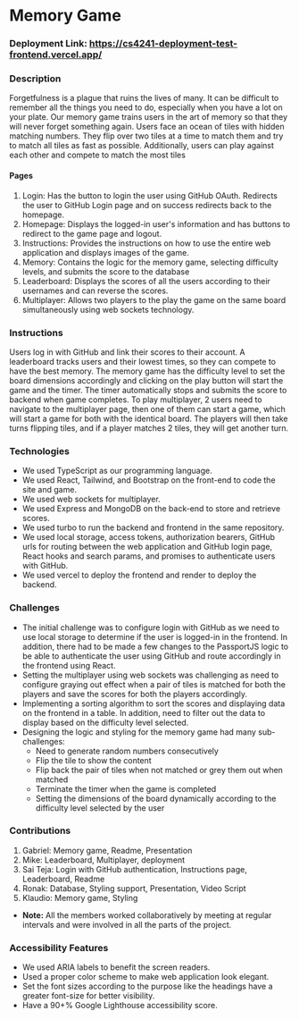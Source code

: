 # Memory Game

### Deployment Link: https://cs4241-deployment-test-frontend.vercel.app/

### Description
Forgetfulness is a plague that ruins the lives of many. It can be difficult to remember all the things you need to do, especially when you have a lot on your plate. Our memory game trains users in the art of memory so that they will never forget something again. Users face an ocean of tiles with hidden matching numbers. They flip over two tiles at a time to match them and try to match all tiles as fast as possible.
Additionally, users can play against each other and compete to match the most tiles

#### Pages
1. Login: Has the button to login the user using GitHub OAuth. Redirects the user to GitHub Login page and on success redirects back to the homepage.
2. Homepage: Displays the logged-in user's information and has buttons to redirect to the game page and logout.
3. Instructions: Provides the instructions on how to use the entire web application and displays images of the game.
4. Memory: Contains the logic for the memory game, selecting difficulty levels, and submits the score to the database
5. Leaderboard: Displays the scores of all the users according to their usernames and can reverse the scores.
6. Multiplayer: Allows two players to the play the game on the same board simultaneously using web sockets technology.

### Instructions
Users log in with GitHub and link their scores to their account. A leaderboard tracks users and their lowest times, so they can compete to have the best memory. The memory game has the difficulty level to set the board dimensions accordingly and clicking on the play button will start the game and the timer. The timer automatically stops and submits the score to backend when game completes. 
To play multiplayer, 2 users need to navigate to the multiplayer page, then one of them can start a game, which will start a game for both with the identical board.
The players will then take turns flipping tiles, and if a player matches 2 tiles, they will get another turn.

### Technologies
- We used TypeScript as our programming language. 
- We used React, Tailwind, and Bootstrap on the front-end to code the site and game.
- We used web sockets for multiplayer.
- We used Express and MongoDB on the back-end to store and retrieve scores.
- We used turbo to run the backend and frontend in the same repository. 
- We used local storage, access tokens, authorization bearers, GitHub urls for routing between the web application and GitHub login page, React hooks and search params, and promises to authenticate users with GitHub.
- We used vercel to deploy the frontend and render to deploy the backend. 

### Challenges
- The initial challenge was to configure login with GitHub as we need to use local storage to determine if the user is logged-in in the frontend. In addition, there had to be made a few changes to the PassportJS logic to be able to authenticate the user using GitHub and route accordingly in the frontend using React.
- Setting the multiplayer using web sockets was challenging as need to configure graying out effect when a pair of tiles is matched for both the players and save the scores for both the players accordingly.
- Implementing a sorting algorithm to sort the scores and displaying data on the frontend in a table. In addition, need to filter out the data to display based on the difficulty level selected.
- Designing the logic and styling for the memory game had many sub-challenges:
  - Need to generate random numbers consecutively
  - Flip the tile to show the content
  - Flip back the pair of tiles when not matched or grey them out when matched
  - Terminate the timer when the game is completed
  - Setting the dimensions of the board dynamically according to the difficulty level selected by the user

### Contributions
1. Gabriel: Memory game, Readme, Presentation
2. Mike: Leaderboard, Multiplayer, deployment
3. Sai Teja: Login with GitHub authentication, Instructions page, Leaderboard, Readme 
4. Ronak: Database, Styling support, Presentation, Video Script
5. Klaudio: Memory game, Styling
- **Note:** All the members worked collaboratively by meeting at regular intervals and were involved in all the parts of the project.

### Accessibility Features
- We used ARIA labels to benefit the screen readers.
- Used a proper color scheme to make web application look elegant.
- Set the font sizes according to the purpose like the headings have a greater font-size for better visibility.
- Have a 90+% Google Lighthouse accessibility score.

